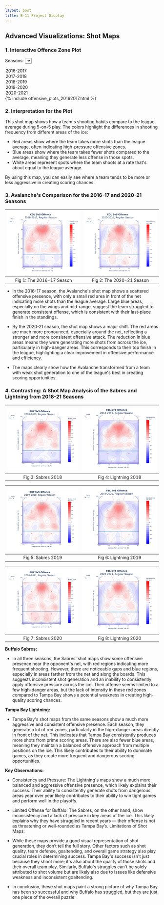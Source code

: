 ```yaml
---
layout: post
title: B-11 Project Display
---
```

## Advanced Visualizations: Shot Maps
### 1. Interactive Offence Zone Plot

Seasons:
<select id="plot-selector" onchange="showPlot(this.value)">
  <option value="20162017">2016-2017</option>
  <option value="20172018">2017-2018</option>
  <option value="20182019">2018-2019</option>
  <option value="20192020">2019-2020</option>
  <option value="20202021">2020-2021</option>
</select>

<div id="plot-container">
  <div id="plot-20162017">{% include offensive_plots_20162017.html %}</div>
  <div id="plot-20172018" style="display: none;">{% include offensive_plots_20172018.html %}</div>
  <div id="plot-20182019" style="display: none;">{% include offensive_plots_20182019.html %}</div>
  <div id="plot-20192020" style="display: none;">{% include offensive_plots_20192020.html %}</div>
  <div id="plot-20202021" style="display: none;">{% include offensive_plots_20202021.html %}</div>
</div>

<script>
  function showPlot(plotId) {
    var plots = ["20162017", "20172018", "20182019", "20192020", "20202021"];
    
    plots.forEach(function(id) {
      document.getElementById("plot-" + id).style.display = (id === plotId) ? "block" : "none";
    });
  }
</script>

### 2. Interpretation for the Plot

This shot map shows how a team's shooting habits compare to the league average during 5-on-5 play. The colors highlight the differences in shooting frequency from different areas of the ice:

* Red areas show where the team takes more shots than the league average, often indicating high-pressure offensive zones.
* Blue areas show where the team takes fewer shots compared to the average, meaning they generate less offense in those spots.
* White areas represent spots where the team shoots at a rate that's about equal to the league average.

By using this map, you can easily see where a team tends to be more or less aggressive in creating scoring chances.


### 3. Avalanche's Comparison for the 2016-17 and 2020-21 Seasons

| ![Figure 1](/assets/COL_2016.png) | ![Figure 2](/assets/COL_2020.png) |
|:----------------------------:|:----------------------------:|
| Fig 1: The 2016-17 Season         | Fig 2: The 2020-21 Season         |

* In the 2016-17 season, the Avalanche's shot map shows a scattered offensive presence, with only a small red area in front of the net indicating more shots than the league average. Large blue areas, especially on the wings and mid-range, suggest the team struggled to generate consistent offense, which is consistent with their last-place finish in the standings.

* By the 2020-21 season, the shot map shows a major shift. The red areas are much more pronounced, especially around the net, reflecting a stronger and more consistent offensive attack. The reduction in blue areas means they were generating more shots from across the ice, particularly in high-danger areas. This corresponds to their top finish in the league, highlighting a clear improvement in offensive performance and efficiency.

* The maps clearly show how the Avalanche transformed from a team with weak shot generation to one of the league's best in creating scoring opportunities.


### 4. Contrasting: A Shot Map Analysis of the Sabres and Lightning from 2018-21 Seasons

| ![Figure 3](/assets/Sabres_2018.png) | ![Figure 4](/assets/Lightning_2018.png) |
|:----------------------------:|:----------------------------:|
| Fig 3: Sabres 2018         | Fig 4: Lightning 2018         |

| ![Figure 5](/assets/Sabres_2019.png) | ![Figure 6](/assets/Lightning_2019.png) |
|:----------------------------:|:----------------------------:|
| Fig 5: Sabres 2019         | Fig 6: Lightning 2019         |

| ![Figure 7](/assets/Sabres_2020.png) | ![Figure 8](/assets/Lightning_2020.png) |
|:----------------------------:|:----------------------------:|
| Fig 7: Sabres 2020         | Fig 8: Lightning 2020         |


**Buffalo Sabres:** 
* In all three seasons, the Sabres’ shot maps show some offensive presence near the opponent's net, with red regions indicating more frequent shooting. However, there are noticeable gaps and blue regions, especially in areas farther from the net and along the boards. This suggests inconsistent shot generation and an inability to consistently apply offensive pressure across the ice. Their offense seems limited to a few high-danger areas, but the lack of intensity in these red zones compared to Tampa Bay shows a potential weakness in creating high-quality scoring chances.

**Tampa Bay Lightning:**
* Tampa Bay's shot maps from the same seasons show a much more aggressive and consistent offensive presence. Each season, they generate a lot of red zones, particularly in the high-danger areas directly in front of the net. This indicates that Tampa Bay consistently produces more shots from prime scoring areas. There are also fewer blue areas, meaning they maintain a balanced offensive approach from multiple positions on the ice. This likely contributes to their ability to dominate games, as they create more frequent and dangerous scoring opportunities.

**Key Observations:**
* Consistency and Pressure: The Lightning's maps show a much more balanced and aggressive offensive presence, which likely explains their success. Their ability to consistently generate shots from dangerous areas year over year likely contributes to their ability to win tight games and perform well in the playoffs.

* Limited Offense for Buffalo: The Sabres, on the other hand, show inconsistency and a lack of pressure in key areas of the ice. This likely explains why they have struggled in recent years — their offense is not as threatening or well-rounded as Tampa Bay’s.
Limitations of Shot Maps:

* While these maps provide a good visual representation of shot generation, they don’t tell the full story. Other factors such as shot quality, team defense, goaltending, and overall game strategy also play crucial roles in determining success. Tampa Bay's success isn't just because they shoot more; it's also about the quality of those shots and their overall team play. Similarly, Buffalo's struggles can't be solely attributed to shot volume but are likely also due to issues like defensive weakness and inconsistent goaltending.

* In conclusion, these shot maps paint a strong picture of why Tampa Bay has been so successful and why Buffalo has struggled, but they are just one piece of the overall puzzle.



